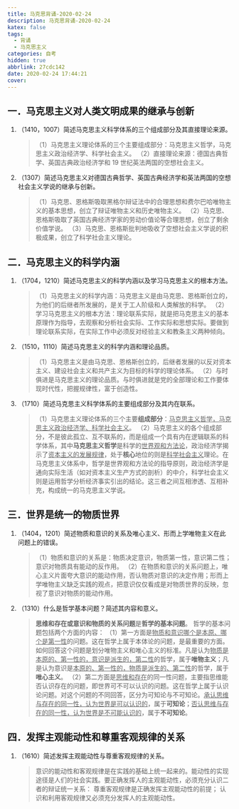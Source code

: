 ```yaml
---
title: 马克思背诵-2020-02-24
description: 马克思背诵-2020-02-24
katex: false
tags:
  - 背诵
  - 马克思主义
categories: 自考
hidden: true
abbrlink: 27cdc142
date: 2020-02-24 17:44:21
cover:
---
```


## 一．马克思主义对人类文明成果的继承与创新

1. （1410，1007）简述马克思主义科学体系的三个组成部分及其直接理论来源。

   > （1）马克思主义理论体系的三个主要组成部分：马克思主义哲学，马克思主义政治经济学、科学社会主义。
   > （2）直接理论来源：德国古典哲学、英国古典政治经济学和 19 世纪英法两国的空想社会主义。

2. （1307）简述马克思主义对德国古典哲学、英国古典经济学和英法两国的空想社会主义学说的继承与创新。

   > （1）马克思、恩格斯吸取黑格尔辩证法中的合理思想和费尔巴哈唯物主义的基本思想，创立了辩证唯物主义和历史唯物主义。
   > （2）马克思、恩格斯吸取了英国古典经济学家的劳动价值论等合理思想，创立了剩余价值学说。
   > （3）马克思、恩格斯批判地吸收了空想社会主义学说的积极成果，创立了科学社会主义理论。

## 二．马克思主义的科学内涵

1. （1704，1210）简述马克思主义的科学内涵以及学习马克思主义的根本方法。

   > （1）马克思主义的科学内涵：马克思主义是由马克思、恩格斯创立的，为他们的后继者所发展的，是关于工人阶级和人类解放的科学。
   > （2）学习马克思主义的根本方法：理论联系实际，就是把马克思主义的基本原理作为指导，去观察和分析社会实际、工作实际和思想实际。要做到理论联系实际，在实际工作中必须反对经验主义和教条主义两种倾向。

2. （1510，1110）简述马克思主义的科学内涵和理论品质。

   > （1）马克思主义是由马克思、恩格斯创立的，后继者发展的以反对资本主义、建设社会主义和共产主义为目标的科学的理论体系。
   > （2）与时俱进是马克思主义的理论品质。与时俱进就是党的全部理论和工作要体现时代性，把握规律性，富于创造性。

3. （1710）简述马克思主义科学体系的主要组成部分及其内在联系。

   > （1）马克思主义理论体系的三个主要**组成部分**：<u>马克思主义哲学，马克思主义政治经济学、科学社会主义</u>。
   > （2）马克思主义的各个组成部分，不是彼此孤立、互不联系的，而是组成一个具有内在逻辑联系的科学体系，其中**马克思主义哲学**是科学的<u>世界观和方法论</u>，政治经济学揭示了<u>资本主义的发展规律</u>，处于**核心**地位的则是<u>科学社会主义</u>理论。在马克思主义体系中，哲学是世界观和方法论的指导原则，政治经济学是通向实际生活（如对资本主义生产方式的剖析）的中介，科学社会主义则是运用哲学分析经济事实引出的结论。这三者之间互相渗透、互相补充，构成统一的马克思主义学说。



## 三．世界是统一的物质世界

1. （1404，1201）简述物质和意识的关系及唯心主义、形而上学唯物主义在此问题上的错误。

   > （1）物质和意识的关系是：物质决定意识，物质第一性，意识第二性；意识对物质具有能动的反作用。
   > （2）在物质和意识的关系问题上，唯心主义片面夸大意识的能动作用，否认物质对意识的决定作用；形而上学唯物主义缺乏实践的观点，把意识仅仅看成是对物质世界的反映，忽视了意识对物质的能动作用。

2. （1310）什么是哲学基本问题？简述其内容和意义。

   > **思维和存在或意识和物质的关系问题**是**哲学的基本问题**。
   > 哲学的基本问题包括两个方面的内容：
   > （1）第一方面是<u>物质和意识哪个是本原、哪个是第一性</u>的问题。这在哲学上属于本体论的问题，是最重要的方面。如何回答这个问题是划分唯物主义和唯心主义的标准。凡是认为<u>物质是本原的、第一性的，意识是派生的，第二性</u>的哲学，属于**唯物主义**；凡是认为意识是<u>本原的、第一性的，物质是派生的、第二性</u>的哲学，属于**唯心主义**。
   > （2）第二方面是<u>思维和存在</u>的同一性问题，主要指思维能否认识存在的问题，即世界可不可以认识的问题。这在哲学上属于认识论问题。对这个问题的不同回答，区分为可知论与不可知论。<u>承认思维与存在的同一性，认为世界是可以认识的</u>，属于**可知论**；<u>否认思维与存在的同一性，认为世界是不可能认识的</u>，属于**不可知论**。

## 四．发挥主观能动性和尊重客观规律的关系

1. （1610）简述发挥主观能动性与尊重客观规律的关系。

   > 意识的能动性和客观规律是在实践的基础上统一起来的。能动性的实现途径是人们的社会实践。要正确发挥人的主观能动性，必须充分认识二者的辩证统一关系： 尊重客观规律是正确发挥主观能动性的前提； 认识和利用客观规律又必须充分发挥人的主观能动性。


